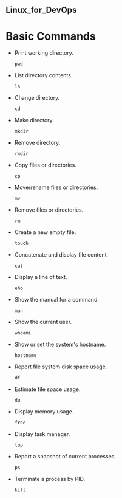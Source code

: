 ## Linux_for_DevOps ##


# Basic Commands #


 - Print working directory.
   
       pwd
   
- List directory contents.

      ls 

- Change directory.
  
      cd
  
- Make directory.

      mkdir 

- Remove directory.
  
      rmdir 

- Copy files or directories.
  
      cp 

- Move/rename files or directories.
  
      mv 

- Remove files or directories.
  
      rm 

- Create a new empty file.

      touch
  
- Concatenate and display file content.
  
      cat 

 - Display a line of text.
   
       eho

- Show the manual for a command.

      man 

- Show the current user.

      whoami 

- Show or set the system's hostname.

      hostname 

- Report file system disk space usage.

      df 

- Estimate file space usage.
  
      du 

- Display memory usage.

      free

 - Display task manager.

       top

- Report a snapshot of current processes.

      ps

- Terminate a process by PID.
   
      kill 
